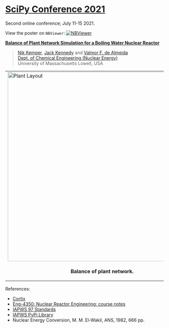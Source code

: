 # [SciPy Conference 2021](https://www.scipy2021.scipy.org/schedule)

Second online conference; July 11-15 2021.

View the poster on `NBViewer`: [![NBViewer](https://raw.githubusercontent.com/jupyter/design/master/logos/Badges/nbviewer_badge.svg)](https://nbviewer.jupyter.org/github/dpploy/scipy-2020/blob/master/poster.ipynb)

[**Balance of Plant Network Simulation for a Boiling Water Nuclear Reactor**](https://www.scipy2020.scipy.org/virtual-poster-session)

 >[Nik Kemper](https://github.com/nik), [Jack Kennedy](https://github.com/jack) and [Valmor F. de Almeida](https://github.com/dealmeidavf) <br>
 >[Dept. of Chemical Engineering (Nuclear Energy)](https://www.uml.edu/Engineering/Chemical/faculty/de-Almeida-Valmor.aspx) <br>
 >University of Massachusetts Lowell, USA <br>

|  |
|---|
| <img width="600" src="pics/network-0.gv.png" title="Plant Layout">|
| <p style="text-align:center;"><b>Balance of plant network.</b></p> |

References:

 + [Cortix](https://cortix.org/)
 + [Eng-4350: Nuclear Reactor Engineering: course notes](https://github.com/dpploy/engy-4350)
 + [IAPWS 97 Standards](http://www.iapws.org/relguide/IF97-Rev.html)
 + [IAPWS PyPi Library](https://pypi.org/project/iapws/)
 + Nuclear Energy Conversion, M. M. El-Wakil, ANS, 1982, 666 pp.
